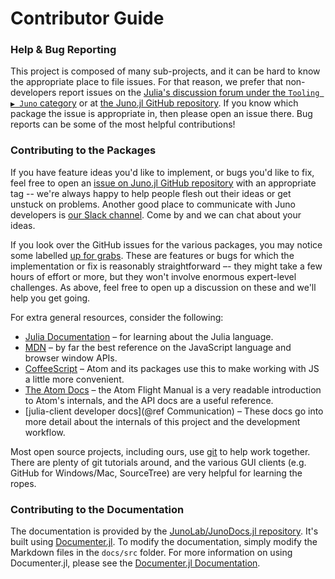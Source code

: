 # Contributor Guide

### Help & Bug Reporting

This project is composed of many sub-projects, and it can be hard to know the appropriate
place to file issues. For that reason, we prefer that non-developers report issues on the
[Julia's discussion forum under the `Tooling ▶ Juno` category](https://discourse.julialang.org/c/tools/juno/l/latest)
or at [the Juno.jl GitHub repository](https://github.com/JunoLab/Juno.jl/issues). If
you know which package the issue is appropriate in, then please open an issue there.
Bug reports can be some of the most helpful contributions!

### Contributing to the Packages

If you have feature ideas you'd like to implement, or bugs you'd like to fix, feel free to
open an [issue on Juno.jl GitHub repository](https://github.com/JunoLab/Juno.jl/issues)
with an appropriate tag -- we're always happy to help people flesh out their ideas or get unstuck on problems.
Another good place to communicate with Juno developers is [our Slack channel](https://julialang.slack.com/archives/C7JT7HQAD).
Come by and we can chat about your ideas.

If you look over the GitHub issues for the various packages, you may notice some labelled
[up for grabs](https://github.com/JunoLab/atom-julia-client/issues?q=is%3Aopen+is%3Aissue+label%3A%22up+for+grabs%22).
These are features or bugs for which the implementation or fix is reasonably straightforward –-
they might take a few hours of effort or more, but they won't involve enormous expert-level
challenges. As above, feel free to open up a discussion on these and we'll help you get going.

For extra general resources, consider the following:

* [Julia Documentation](http://docs.julialang.org/en/latest/) – for learning about the Julia
  language.
* [MDN](https://developer.mozilla.org/en-US/docs/Web/JavaScript) – by far the best reference
  on the JavaScript language and browser window APIs.
* [CoffeeScript](http://coffeescript.org/) – Atom and its packages use this to make working
  with JS a little more convenient.
* [The Atom Docs](https://atom.io/docs) – the Atom Flight Manual is a very readable introduction
  to Atom's internals, and the API docs are a useful reference.
* [julia-client developer docs](@ref Communication) – These docs go into more detail about the internals
  of this project and the development workflow.

Most open source projects, including ours, use [git](http://git-scm.org) to help work
together. There are plenty of git tutorials around, and the various GUI clients (e.g. GitHub
for Windows/Mac, SourceTree) are very helpful for learning the ropes.

### Contributing to the Documentation

The documentation is provided by the [JunoLab/JunoDocs.jl repository](https://github.com/JunoLab/JunoDocs.jl).
It's built using [Documenter.jl](https://github.com/JuliaDocs/Documenter.jl). To modify the documentation,
simply modify the Markdown files in the `docs/src` folder. For more information on using Documenter.jl,
please see the [Documenter.jl Documentation](https://juliadocs.github.io/Documenter.jl/latest/).
